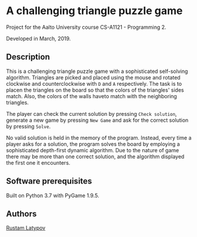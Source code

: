 # A challenging triangle puzzle game 

Project for the Aalto University course CS-A1121 - Programming 2.

Developed in March, 2019.

## Description

This is a challenging triangle puzzle game with a sophisticated self-solving algorithm. Triangles are picked and
placed using the mouse and rotated clockwise and counterclockwise with `D` and `A` respectively. The task is to 
placen the triangles on the board so that the colors of the triangles' sides match. Also, the colors of the walls 
haveto match with the neighboring triangles.

The player can check the current solution by pressing `Check solution`, generate a new game by pressing 
`New Game` and ask for the correct solution by pressing `Solve`. 

No valid solution is held in the memory of the program. Instead, every time a player asks for a solution, the 
program solves the board by employing a sophisticated depth-first dynamic algorithm. Due to the nature of game 
there may be more than one correct solution, and the algorithm displayed the first one it encounters. 


## Software prerequisites

Built on Python 3.7 with PyGame 1.9.5.


## Authors

[Rustam Latypov](mailto:rustam.latypov@aalto.fi)